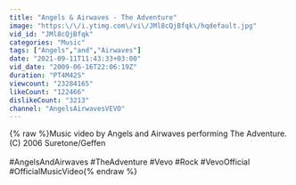 ```yaml
---
title: "Angels & Airwaves - The Adventure"
image: "https:\/\/i.ytimg.com\/vi\/JMl8cQjBfqk\/hqdefault.jpg"
vid_id: "JMl8cQjBfqk"
categories: "Music"
tags: ["Angels","and","Airwaves"]
date: "2021-09-11T11:43:33+03:00"
vid_date: "2009-06-16T22:06:19Z"
duration: "PT4M42S"
viewcount: "23284165"
likeCount: "122466"
dislikeCount: "3213"
channel: "AngelsAirwavesVEVO"
---
```

{% raw %}Music video by Angels and Airwaves performing The Adventure. (C) 2006 Suretone/Geffen<br /><br />#AngelsAndAirwaves #TheAdventure #Vevo #Rock #VevoOfficial #OfficialMusicVideo{% endraw %}
